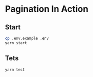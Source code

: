 # Pagination In Action

## Start

```sh
cp .env.example .env
yarn start
```

## Tets

```sh
yarn test
```
